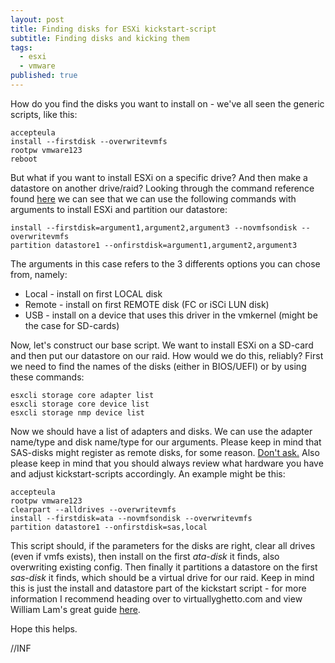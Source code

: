 ```yaml
---
layout: post
title: Finding disks for ESXi kickstart-script
subtitle: Finding disks and kicking them
tags:
  - esxi
  - vmware
published: true
---
```


How do you find the disks you want to install on - we've all seen the generic scripts, like this:

~~~
accepteula
install --firstdisk --overwritevmfs
rootpw vmware123
reboot
~~~

But what if you want to install ESXi on a specific drive? And then make a datastore on another drive/raid? Looking through the command reference found [here](https://kb.vmware.com/s/article/2004582) we can see that we can use the following commands with arguments to install ESXi and partition our datastore:

~~~
install --firstdisk=argument1,argument2,argument3 --novmfsondisk --overwritevmfs
partition datastore1 --onfirstdisk=argument1,argument2,argument3
~~~

The arguments in this case refers to the 3 differents options you can chose from, namely:

- Local - install on first LOCAL disk
- Remote - install on first REMOTE disk (FC or iSCi LUN disk)
- USB - install on a device that uses this driver in the vmkernel (might be the case for SD-cards)

Now, let's construct our base script. We want to install ESXi on a SD-card and then put our datastore on our raid. How would we do this, reliably? First we need to find the names of the disks (either in BIOS/UEFI) or by using these commands:

~~~
esxcli storage core adapter list
esxcli storage core device list
esxcli storage nmp device list
~~~

Now we should have a list of adapters and disks. We can use the adapter name/type and disk name/type for our arguments. Please keep in mind that SAS-disks might register as remote disks, for some reason. [Don't ask.](https://kb.vmware.com/s/article/1027819) Also please keep in mind that you should always review what hardware you have and adjust kickstart-scripts accordingly.
An example might be this:

~~~
accepteula
rootpw vmware123
clearpart --alldrives --overwritevmfs
install --firstdisk=ata --novmfsondisk --overwritevmfs
partition datastore1 --onfirstdisk=sas,local
~~~

This script should, if the parameters for the disks are right, clear all drives (even if vmfs exists), then install on the first _ata-disk_ it finds, also overwriting existing config. Then finally it partitions a datastore on the first _sas-disk_ it finds, which should be a virtual drive for our raid. Keep in mind this is just the install and datastore part of the kickstart script - for more information I recommend heading over to virtuallyghetto.com and view William Lam's great guide [here](https://www.virtuallyghetto.com/2014/10/how-to-automate-vm-deployment-from-large-usb-keys-using-esxi-kickstart.html).

Hope this helps.

//INF



